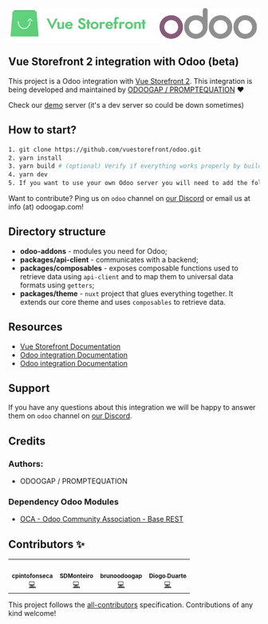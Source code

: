 ![Vue Storefront](docs/odoo_readme.png)

## Vue Storefront 2 integration with Odoo (beta)

This project is a Odoo integration with [Vue Storefront 2](https://github.com/vuestorefront/vue-storefront/).
This integration is being developed and maintained by [ODOOGAP / PROMPTEQUATION](https://www.odoogap.com/) ❤️

Check our [demo](https://vsf.labs.odoogap.com/) server (it's a dev server so could be down sometimes)


## How to start?


```sh
1. git clone https://github.com/vuestorefront/odoo.git
2. yarn install
3. yarn build # (optional) Verify if everything works properly by building all three projects
4. yarn dev
5. If you want to use your own Odoo server you will need to add the folder odoo-addons to your server
```

Want to contribute? Ping us on `odoo` channel on [our Discord](https://discord.vuestorefront.io) or email us at info (at) odoogap.com!


## Directory structure

* **odoo-addons** - modules you need for Odoo;
* **packages/api-client** - communicates with a backend;
* **packages/composables** - exposes composable functions used to retrieve data using `api-client` and to map them to universal data formats using `getters`;
* **packages/theme** - `nuxt` project that glues everything together. It extends our core theme and uses `composables` to retrieve data.

## Resources

- [Vue Storefront Documentation](https://docs.vuestorefront.io/v2/)
- [Odoo integration Documentation](https://docs.vuestorefront.io/odoo)
- [Odoo integration Documentation](https://github.com/vuestorefront/odoo)

## Support

If you have any questions about this integration we will be happy to answer them on `odoo` channel on [our Discord](discord.vuestorefront.io).

## Credits

### Authors:

- ODOOGAP / PROMPTEQUATION

### Dependency Odoo Modules

- [OCA - Odoo Community Association - Base REST](https://github.com/OCA/rest-framework)

## Contributors ✨

<!-- ALL-CONTRIBUTORS-LIST:START - Do not remove or modify this section -->
<!-- prettier-ignore-start -->
<!-- markdownlint-disable -->
<table>
  <tr>
    <td align="center"><a href="http://www.promptequation.com/"><img src="https://avatars.githubusercontent.com/u/21957046?v=4?s=80" width="80px;" alt=""/><br /><sub><b>cpintofonseca</b></sub></a><br /><a href="https://github.com/vuestorefront/<% INTEGRATION %>/commits?author=cpintofonseca" title="Code">💻</a></td>
    <td align="center"><a href="https://github.com/SDMonteiro"><img src="https://avatars.githubusercontent.com/u/68434298?v=4?s=80" width="80px;" alt=""/><br /><sub><b>SDMonteiro</b></sub></a><br /><a href="https://github.com/vuestorefront/<% INTEGRATION %>/commits?author=SDMonteiro" title="Code">💻</a></td>
    <td align="center"><a href="https://github.com/brunoodoogap"><img src="https://avatars.githubusercontent.com/u/84967663?v=4?s=80" width="80px;" alt=""/><br /><sub><b>brunoodoogap</b></sub></a><br /><a href="https://github.com/vuestorefront/<% INTEGRATION %>/commits?author=brunoodoogap" title="Code">💻</a></td>
    <td align="center"><a href="https://github.com/dduarte-odoogap"><img src="https://avatars.githubusercontent.com/u/18329970?v=4?s=80" width="80px;" alt=""/><br /><sub><b>Diogo Duarte</b></sub></a><br /><a href="https://github.com/vuestorefront/<% INTEGRATION %>/commits?author=dduarte-odoogap" title="Code">💻</a></td>
  </tr>
</table>

<!-- markdownlint-restore -->
<!-- prettier-ignore-end -->

<!-- ALL-CONTRIBUTORS-LIST:END -->

This project follows the [all-contributors](https://github.com/all-contributors/all-contributors) specification. Contributions of any kind welcome!
